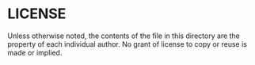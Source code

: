 # LICENSE

Unless otherwise noted, the contents of the file in this directory are the property of each individual author. No grant of license to copy or reuse is made or implied.
